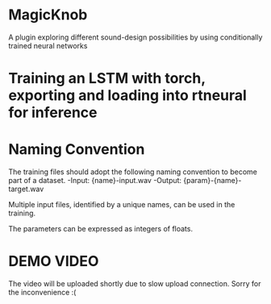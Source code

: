 # MagicKnob
A plugin exploring different sound-design possibilities by using conditionally trained neural networks
# Training an LSTM with torch, exporting and loading into rtneural for inference

# Naming Convention
The training files should adopt the following naming convention to become part of a dataset.
-Input: {name}-input.wav
-Output: {param}-{name}-target.wav

Multiple input files, identified by a unique names, can be used in the training.

The parameters can be expressed as integers of floats.

# DEMO VIDEO
The video will be uploaded shortly due to slow upload connection. Sorry for the inconvenience :(